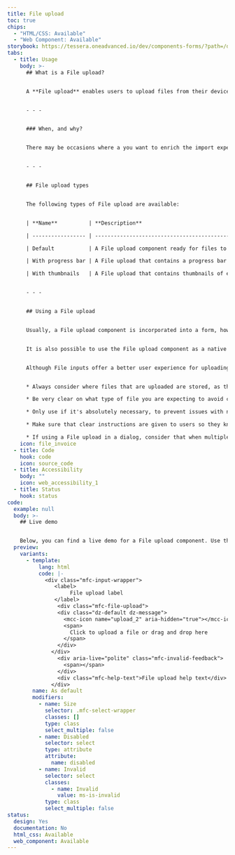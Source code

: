 ```yaml
---
title: File upload
toc: true
chips:
  - "HTML/CSS: Available"
  - "Web Component: Available"
storybook: https://tessera.oneadvanced.io/dev/components-forms/?path=/docs/html-select-examples--default-story
tabs:
  - title: Usage
    body: >-
      ## What is a File upload?


      A **File upload** enables users to upload files from their device into your application.


      - - -


      ### When, and why?


      There may be occasions where a you want to enrich the import experience by allowing users to upload one of more files by dragging and dropping. This is a more interactive way to attach files than using an input with a Browse button, where users are prompted to manually browse their file system. With the File upload component, files can simply be dragged and dropped into a dedicated "drop zone" and the upload starts automatically.


      - - -


      ## File upload types


      The following types of File upload are available:


      | **Name**          | **Description**                                                                                                            |

      | ----------------- | -------------------------------------------------------------------------------------------------------------------------- |

      | Default           | A File upload component ready for files to be uploaded, either by dragging and dropping into the "drop zone" or browsed in |

      | With progress bar | A File upload that contains a progress bar to show that an upload is in progress                                           |

      | With thumbnails   | A File upload that contains thumbnails of each file that has been uploaded                                                 |


      - - -


      ## Using a File upload


      Usually, a File upload component is incorporated into a form, however it may be used stand alone. When one or more files are dropped inside the "drop zone", marked with a dotted line, a thumbnail of each one is displayed once they are uploaded. It is important to show the process of uploading, so that users can see the what's happening.


      It is also possible to use the File upload component as a native file input. By clicking the "drop zone", a dialog box opens, which allows users to upload files by browsing their device.


      Although File inputs offer a better user experience for uploading files, there are a number of considerations that should be taken into account:


      * Always consider where files that are uploaded are stored, as they need to be stored somewhere where they can be easily accessed and potentially resurfaced elsewhere in your application.

      * Be very clear on what type of file you are expecting to avoid confusion. By default, any file type is accepted, but you could add parameters yourself to validate a specific file type. You can also use the help text to explain which file types are accepted.

      * Only use if it's absolutely necessary, to prevent issues with network security.

      * Make sure that clear instructions are given to users so they know what is expected. The easiest way to do this is to include a line of text inside the "drop zone" that briefly explains what to do, e.g. "Drop files here to upload or click to choose files".

      * If using a File upload in a dialog, consider that when multiple files are uploaded, you could end up with multiple rows of thumbnails. Therefore, the dialog will need to increase in height to accommodate these. If you are expecting a large number of files to be uploaded, consider using a side Drawer, as this offers more vertical space and a scrollbar can be introduced if necessary.
    icon: file_invoice
  - title: Code
    hook: code
    icon: source_code
  - title: Accessibility
    body: ""
    icon: web_accessibility_1
  - title: Status
    hook: status
code:
  example: null
  body: >-
    ## Live demo


    Below, you can find a live demo for a File upload component. Use the drop-down menus and radio buttons to view the different types.
  preview:
    variants:
      - template:
          lang: html
          code: |-
            <div class="mfc-input-wrapper">
               <label>
                    File upload label
               </label>
                <div class="mfc-file-upload">
                <div class="dz-default dz-message">
                  <mcc-icon name="upload_2" aria-hidden="true"></mcc-icon>
                  <span>
                    Click to upload a file or drag and drop here
                  </span>
                </div>
              </div>
                <div aria-live="polite" class="mfc-invalid-feedback">
                  <span></span>
                </div>
                <div class="mfc-help-text">File upload help text</div>
              </div>
        name: As default
        modifiers:
          - name: Size
            selector: .mfc-select-wrapper
            classes: []
            type: class
            select_multiple: false
          - name: Disabled
            selector: select
            type: attribute
            attribute:
              name: disabled
          - name: Invalid
            selector: select
            classes:
              - name: Invalid
                value: ms-is-invalid
            type: class
            select_multiple: false
status:
  design: Yes
  documentation: No
  html_css: Available
  web_component: Available
---
```

